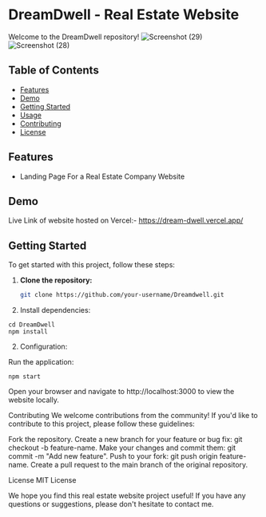 # DreamDwell - Real Estate Website

Welcome to the DreamDwell repository!
![Screenshot (29)](https://github.com/francisz1011/DreamDwell/assets/113845954/142b88be-49d5-41f6-9c1d-8104def39754)
![Screenshot (28)](https://github.com/francisz1011/DreamDwell/assets/113845954/3924d252-1357-43a1-9f34-c3a8fdaed7b9)



## Table of Contents

- [Features](#features)
- [Demo](#demo)
- [Getting Started](#getting-started)
- [Usage](#usage)
- [Contributing](#contributing)
- [License](#license)

## Features

- Landing Page For a Real Estate Company Website

## Demo
Live Link of website hosted on Vercel:- https://dream-dwell.vercel.app/

## Getting Started

To get started with this project, follow these steps:

1. **Clone the repository:**

   ```sh
   git clone https://github.com/your-username/Dreamdwell.git
   ```

1. Install dependencies:

```
cd DreamDwell
npm install

```

2. Configuration:

Run the application:

```
npm start
```

Open your browser and navigate to http://localhost:3000 to view the website locally.

Contributing
We welcome contributions from the community! If you'd like to contribute to this project, please follow these guidelines:

Fork the repository.
Create a new branch for your feature or bug fix: git checkout -b feature-name.
Make your changes and commit them: git commit -m "Add new feature".
Push to your fork: git push origin feature-name.
Create a pull request to the main branch of the original repository.

License
MIT License

We hope you find this real estate website project useful! If you have any questions or suggestions, please don't hesitate to contact me.
